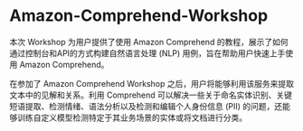 # Amazon-Comprehend-Workshop
本次 Workshop 为用户提供了使用 Amazon Comprehend 的教程，展示了如何通过控制台和API的方式构建自然语言处理 (NLP) 用例，旨在帮助用户快速上手使用 Amazon Comprehend。

在参加了 Amazon Comprehend Workshop 之后，用户将能够利用该服务来提取文本中的见解和关系。利用 Comprehend 可以解决一些关于命名实体识别、关键短语提取、检测情绪、语法分析以及检测和编辑个人身份信息 (PII) 的问题，还能够训练自定义模型检测特定于其业务场景的实体或将文档进行分类。 
